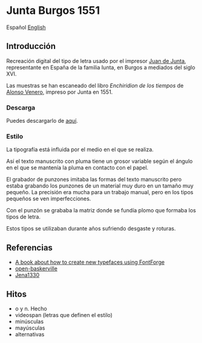 # Junta Burgos 1551
Español [English](README.md)

## Introducción
Recreación digital del tipo de letra usado por el impresor [Juan de Junta](http://dbe.rah.es/biografias/49373/juan-de-junta), representante en España de la familia Iunta,  en Burgos a mediados del siglo XVI.

Las muestras se han escaneado del libro *Enchiridion de los tiempos* de [Alonso Venero](https://es.wikipedia.org/wiki/Alonso_Venero), impreso por Junta en 1551.

### Descarga
Puedes descargarlo de [aquí](fonts/Junta-Burgos-1551-Matriz.otf).


### Estilo
La tipografía está influida por el medio en el que se realiza. 

Así el texto manuscrito con pluma tiene un grosor variable según el ángulo en el que se mantenía la pluma en contacto con el papel. 

El grabador de punzones imitaba las formas del texto manuscrito pero estaba grabando los punzones de un material muy duro en un tamaño muy pequeño. La precisión era mucha para un trabajo manual, pero en los tipos pequeños se ven imperfecciones. 

Con el punzón se grababa la matriz donde se fundía plomo que formaba los tipos de letra.

Estos tipos se utilizaban durante años sufriendo desgaste y roturas.



## Referencias
*  [A book about how to create new typefaces using FontForge](http://designwithfontforge.com/en-US/Introduction.html)
*  [open-baskerville](https://github.com/klepas/open-baskerville)
*  [Jena1330](https://github.com/Anaphory/Jena1330)

## Hitos
*  o y n. Hecho
*  videospan (letras que definen el estilo)
*  minúsculas
*  mayúsculas
*  alternativas 



